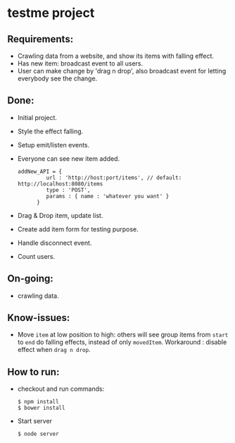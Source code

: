 # testme project
  
## Requirements:
  - Crawling data from a website, and show its items with falling effect.
  - Has new item: broadcast event to all users.
  - User can make change by 'drag n drop', also broadcast event for letting everybody see the change.
  
## Done:
  - Initial project.
  - Style the effect falling.
  - Setup emit/listen events.
  - Everyone can see new item added.

        addNew_API = {
                 url : 'http://host:port/items', // default:  http://localhost:8080/items
                 type : 'POST',
                 params : { name : 'whatever you want' }
              }

  - Drag & Drop item, update list.
  - Create add item form for testing purpose.
  - Handle disconnect event.
  - Count users.
  
## On-going:
  - crawling data.

## Know-issues:
  - Move `item` at low position to high: others will see group items from `start` to `end` do falling effects, instead of only `movedItem`. Workaround : disable effect when `drag n drop`.


## How to run: 
  - checkout and run commands:
  
        $ npm install   
        $ bower install

  - Start server
  
        $ node server

